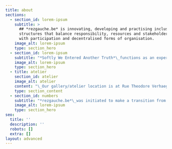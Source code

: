```yaml
---
title: about
sections:
  - section_id: lorem-ipsum
    subtitle: >
      ## *rezgauche.be* is innovating, developing and practising inclusive
      structures that balance responsibility, resources and stakeholdership,
      with participation and decentralised forms of organisation.
    image_alt: lorem-ipsum
    type: section_hero
  - section_id: lorem-ipsum
    subtitle: "*Softly We Entered Another Truth*\_functions as an experimental practice of a life beyond capitalist consumer culture and engages participants through displacement into artistic practice, love and care. [*read more*](/posts/sweat)\n\n*   *Art Research*\_is an open space for engaging with the research process of the participants. It shapes itself along the artistic research proposals by the artists present. [*read more*](/posts/art-research)\n"
    image_alt: lorem-ipsum
    type: section_hero
  - title: atelier
    section_id: atelier
    image_alt: atelier
    content: "\_Our gallery/atelier location is at Rue Theodore Verhaegen 154, Brussels, Belgium.\n\nThe multi-purpose gallery/atelier is open for performance art, dance, artistic research, visual art, theatre, design, music production, audiovisual production and other forms of presenting and gathering around artistic practice.\n\nA large window at the street side lends itself to a view into the gallery. Yet, there is no door that gives front access.\nVisitors need to pass through the gate and the courtyard before entering the space, which allows for a sense of distance between persons at work and mere passersby.\n\nThis display towards the street side has proven itself to be very useful for visual and performance artworks.\nThe performances are viewable from the street, framed within the gallery’s window, sometimes causing consternation because of non-heteronormative interaction, lack of decent costumes, etc.\n\nAlternatively, by adding a curtain, events can happen in a more relaxed intimate setting between persons present. This is often easier when working with research, rehearsals, meetings, meditations, preparing exhibitions, etc. And if the weather allows, the courtyard is nice for gatherings, reflection, and occasional communal events.\n\nSpecific to this location is that nothing (creations, material, artworks, etc) can be placed in the corridors, courtyard, or outside the area of the gallery/atelier, because this obstructs the common use of the building’s occupants. That means in quotidian practice that how you make/do things has to include a consideration of any residuals of your practice. With late night events, the neighbours need to be involved somehow, and/or reduce the volume of evocative noises and music.\n\nIn the area, Porte-de Halle, Place Bethlehem, there are lots of little restaurants, shops,\_ supermarkets, cultural venues (Tricoterie des Liens, Pianofabriek, Jacques-Frank) and art venues (Deborah Bowman, Alma Sarif). On walking distance there is the Wiels contemporary art center, Midi Station, Duden Parc, P.A.R.T.S, Communa asbl Maxima, Artist Commons asbl Chassart studio, and other art spaces etc.\n\n![](/images/rgb-logo.png)\n\n"
    type: section_content
  - section_id: numbers
    subtitle: "*rezgauche.be*\_was initiated to make a transition from a curated art gallery into a decentralised organisation.\n\nFor its realisation *rezgauche.be*\_follows a fourfold path:\n\n1.  Work with a Smartbe Activity for durable artistic employment.\n\n2.  Start a cooperative practice to fund and share responsibility.\n\n3.  Make a DAO for governance by the participants.\n\n4.  Develop the gallery/atelier through Web3.\n\n*rezgauche.be*\_openly accounts for developing its: location, employment, materials.\n\n*   starting phase\n\nestimated *annual location costs: 8646 €*\n\n*   development phase\n\n8 weeks of Activities, employing 29 artists: 43096 €\n\n36 weeks of Artist In Residence, employing on average 22 artists: 74 882 €\n\n8 weeks of undefined, other projects, maintenance days, etc: 1336 €\n\n*estimated total annual costs:\_119 314 €*\n\nview our [*numbers*](/numbers)\n"
    image_alt: lorem-ipsum
    type: section_hero
seo:
  title: ''
  description: ''
  robots: []
  extra: []
layout: advanced
---
```

